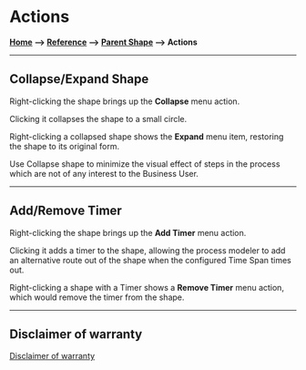 # Actions

**[Home](/) --> [Reference](/ref) --> [Parent Shape](javascript:history.back()) --> Actions**

---

## Collapse/Expand Shape

Right-clicking the shape brings up the **Collapse** menu action.

Clicking it collapses the shape to a small circle.

Right-clicking a collapsed shape shows the **Expand** menu item, restoring the shape to its original form.

Use Collapse shape to minimize the visual effect of steps in the process which are not of any interest to the Business User.

---

## Add/Remove Timer

Right-clicking the shape brings up the **Add Timer** menu action.

Clicking it adds a timer to the shape, allowing the process modeler to add an alternative route out of the shape when the configured Time Span times out.

Right-clicking a shape with a Timer shows a **Remove Timer** menu action, which would remove the timer from the shape.

---

## Disclaimer of warranty

[Disclaimer of warranty](../../guides/common/DisclaimerOfWarranty.md)
